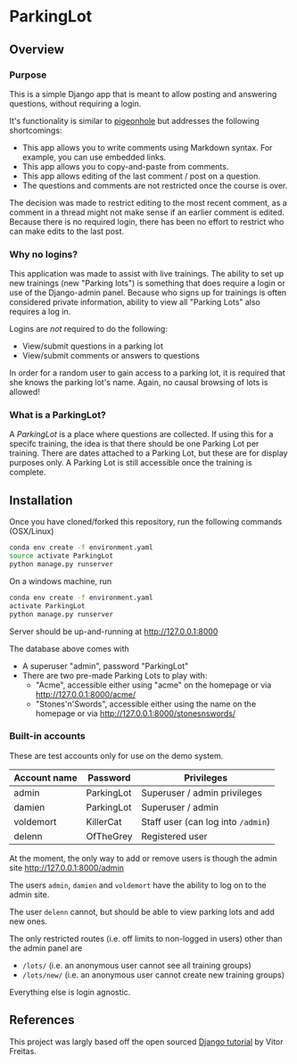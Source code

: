 # ParkingLot

## Overview
### Purpose

This is a simple Django app that is meant to allow posting and answering questions, without requiring a login.

It's functionality is similar to [pigeonhole](http://pigeonhole.at/) but addresses the following shortcomings:

* This app allows you to write comments using Markdown syntax. For example, you can use embedded links.
* This app allows you to copy-and-paste from comments.
* This app allows editing of the last comment / post on a question.
* The questions and comments are not restricted once the course is over.

The decision was made to restrict editing to the most recent comment, as a comment in a thread might not make sense if
an earlier comment is edited. Because there is no required login, there has been no effort to restrict who can make
edits to the last post.

### Why no logins?

This application was made to assist with live trainings. The ability to set up new trainings (new "Parking lots") is
something that does require a login or use of the Django-admin panel. Because who signs up for trainings is often
considered private information, ability to view all "Parking Lots" also requires a log in.

Logins are _not_ required to do the following:
* View/submit questions in a parking lot
* View/submit comments or answers to questions

In order for a random user to gain access to a parking lot, it is required that she knows the parking lot's name. Again,
no causal browsing of lots is allowed!

### What is a ParkingLot?

A *ParkingLot* is a place where questions are collected. If using this for a specifc training, the idea is that there
should be one Parking Lot per training. There are dates attached to a Parking Lot, but these are for display purposes
only. A Parking Lot is still accessible once the training is complete.

## Installation

Once you have cloned/forked this repository, run the following commands (OSX/Linux)
```bash
conda env create -f environment.yaml
source activate ParkingLot
python manage.py runserver
```

On a windows machine, run
```bash
conda env create -f environment.yaml
activate ParkingLot
python manage.py runserver
```

Server should be up-and-running at http://127.0.0.1:8000

The database above comes with
* A superuser "admin", password "ParkingLot"
* There are two pre-made Parking Lots to play with:
  * "Acme", accessible either using "acme" on the homepage or via http://127.0.0.1:8000/acme/
  * "Stones'n'Swords", accessible either using the name on the homepage or via http://127.0.0.1:8000/stonesnswords/

### Built-in accounts

These are test accounts only for use on the demo system.

| Account name | Password | Privileges |
| --- | --- | --- |
| admin | ParkingLot | Superuser / admin privileges |
| damien | ParkingLot | Superuser / admin |
| voldemort | KillerCat | Staff user (can log into `/admin`) |
| delenn | OfTheGrey | Registered user |

At the moment, the only way to add or remove users is though the admin site http://127.0.0.1:8000/admin

The users `admin`, `damien` and `voldemort` have the ability to log on to the admin site.

The user `delenn` cannot, but should be able to view parking lots and add new ones.

The only restricted routes (i.e. off limits to non-logged in users) other than the admin panel are

* `/lots/` (i.e. an anonymous user cannot see all training groups)
* `/lots/new/` (i.e. an anonymous user cannot create new training groups)

Everything else is login agnostic.

## References

This project was largly based off the open sourced [Django tutorial](https://simpleisbetterthancomplex.com/series/beginners-guide/1.11/) by Vitor Freitas.
